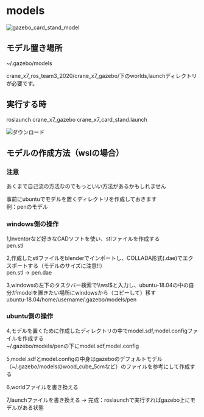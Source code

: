 # models
![gazebo_card_stand_model](https://user-images.githubusercontent.com/72371743/97830667-1510bc80-1d11-11eb-809c-ae885aaa81df.png)



## モデル置き場所  
~/.gazebo/models 

crane_x7_ros_team3_2020/crane_x7_gazebo/下のworlds,launchディレクトリが必要です。

## 実行する時  
roslaunch crane_x7_gazebo crane_x7_card_stand.launch


![ダウンロード](https://user-images.githubusercontent.com/72371743/98934361-4d8c7380-2525-11eb-9d9b-b7446e183553.gif)

## モデルの作成方法（wslの場合）  
### 注意  
あくまで自己流の方法なのでもっといい方法があるかもしれません  
  
事前にubuntuでモデルを置くディレクトリを作成しておきます  
例：penのモデル  
### windows側の操作
1,Inventorなど好きなCADソフトを使い、stlファイルを作成する  
pen.stl  
  
2,作成したstlファイルをblenderでインポートし、COLLADA形式(.dae)でエクスポートする（モデルのサイズに注意!!）  
pen.stl → pen.dae  
  
3,windowsの左下のタスクバー検索で\\\wsl$と入力し、ubuntu-18.04の中の自分がmodelを置きたい場所にwindowsから（コピーして）移す  
ubuntu-18.04/home/username/.gazebo/models/pen  

### ubuntu側の操作
4,モデルを置くために作成したディレクトリの中でmodel.sdf,model.configファイルを作成する  
~/.gazebo/models/penの下にmodel.sdf,model.config  
  
5,model.sdfとmodel.configの中身はgazeboのデフォルトモデル（~/.gazebo/modelsのwood_cube_5cmなど）のファイルを参考にして作成する  
  
6,worldファイルを書き換える  
  
7,launchファイルを書き換える → 完成：roslaunchで実行すればgazebo上にモデルがある状態　　

